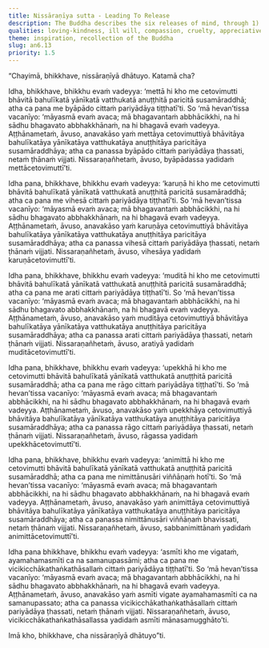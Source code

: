 ```yaml
---
title: Nissāraṇīya sutta - Leading To Release
description: The Buddha describes the six releases of mind, through 1) loving-kindness, 2) compassion, 3) appreciative joy, 4) equanimity, 5) the signless, and 6) the uprooting of the conceit “I am" - that assuredly lead to freedom from 1) ill will, 2) cruelty, 3) dissatisfaction, 4) passion, 5) following after signs, and 6) the conceit “I am" when developed and cultivated to fulfillment.
qualities: loving-kindness, ill will, compassion, cruelty, appreciative joy, discontentment, equanimity, passion, conceit, doubt, liberation
theme: inspiration, recollection of the Buddha
slug: an6.13
priority: 1.5
---
```


“Chayimā, bhikkhave, nissāraṇīyā dhātuyo. Katamā cha?

Idha, bhikkhave, bhikkhu evaṁ vadeyya: ‘mettā hi kho me cetovimutti bhāvitā bahulīkatā yānīkatā vatthukatā anuṭṭhitā paricitā susamāraddhā; atha ca pana me byāpādo cittaṁ pariyādāya tiṭṭhatī’ti. So ‘mā hevan’tissa vacanīyo: ‘māyasmā evaṁ avaca; mā bhagavantaṁ abbhācikkhi, na hi sādhu bhagavato abbhakkhānaṁ, na hi bhagavā evaṁ vadeyya. Aṭṭhānametaṁ, āvuso, anavakāso yaṁ mettāya cetovimuttiyā bhāvitāya bahulīkatāya yānīkatāya vatthukatāya anuṭṭhitāya paricitāya susamāraddhāya; atha ca panassa byāpādo cittaṁ pariyādāya ṭhassati, netaṁ ṭhānaṁ vijjati. Nissaraṇañhetaṁ, āvuso, byāpādassa yadidaṁ mettācetovimuttī’ti.

Idha pana, bhikkhave, bhikkhu evaṁ vadeyya: ‘karuṇā hi kho me cetovimutti bhāvitā bahulīkatā yānīkatā vatthukatā anuṭṭhitā paricitā susamāraddhā; atha ca pana me vihesā cittaṁ pariyādāya tiṭṭhatī’ti. So ‘mā hevan’tissa vacanīyo: ‘māyasmā evaṁ avaca; mā bhagavantaṁ abbhācikkhi, na hi sādhu bhagavato abbhakkhānaṁ, na hi bhagavā evaṁ vadeyya. Aṭṭhānametaṁ, āvuso, anavakāso yaṁ karuṇāya cetovimuttiyā bhāvitāya bahulīkatāya yānīkatāya vatthukatāya anuṭṭhitāya paricitāya susamāraddhāya; atha ca panassa vihesā cittaṁ pariyādāya ṭhassati, netaṁ ṭhānaṁ vijjati. Nissaraṇañhetaṁ, āvuso, vihesāya yadidaṁ karuṇācetovimuttī’ti.

Idha pana, bhikkhave, bhikkhu evaṁ vadeyya: ‘muditā hi kho me cetovimutti bhāvitā bahulīkatā yānīkatā vatthukatā anuṭṭhitā paricitā susamāraddhā; atha ca pana me arati cittaṁ pariyādāya tiṭṭhatī’ti. So ‘mā hevan’tissa vacanīyo: ‘māyasmā evaṁ avaca; mā bhagavantaṁ abbhācikkhi, na hi sādhu bhagavato abbhakkhānaṁ, na hi bhagavā evaṁ vadeyya. Aṭṭhānametaṁ, āvuso, anavakāso yaṁ muditāya cetovimuttiyā bhāvitāya bahulīkatāya yānīkatāya vatthukatāya anuṭṭhitāya paricitāya susamāraddhāya; atha ca panassa arati cittaṁ pariyādāya ṭhassati, netaṁ ṭhānaṁ vijjati. Nissaraṇañhetaṁ, āvuso, aratiyā yadidaṁ muditācetovimuttī’ti.

Idha pana, bhikkhave, bhikkhu evaṁ vadeyya: ‘upekkhā hi kho me cetovimutti bhāvitā bahulīkatā yānīkatā vatthukatā anuṭṭhitā paricitā susamāraddhā; atha ca pana me rāgo cittaṁ pariyādāya tiṭṭhatī’ti. So ‘mā hevan’tissa vacanīyo: ‘māyasmā evaṁ avaca; mā bhagavantaṁ abbhācikkhi, na hi sādhu bhagavato abbhakkhānaṁ, na hi bhagavā evaṁ vadeyya. Aṭṭhānametaṁ, āvuso, anavakāso yaṁ upekkhāya cetovimuttiyā bhāvitāya bahulīkatāya yānīkatāya vatthukatāya anuṭṭhitāya paricitāya susamāraddhāya; atha ca panassa rāgo cittaṁ pariyādāya ṭhassati, netaṁ ṭhānaṁ vijjati. Nissaraṇañhetaṁ, āvuso, rāgassa yadidaṁ upekkhācetovimuttī’ti.

Idha pana, bhikkhave, bhikkhu evaṁ vadeyya: ‘animittā hi kho me cetovimutti bhāvitā bahulīkatā yānīkatā vatthukatā anuṭṭhitā paricitā susamāraddhā; atha ca pana me nimittānusāri viññāṇaṁ hotī’ti. So ‘mā hevan’tissa vacanīyo: ‘māyasmā evaṁ avaca; mā bhagavantaṁ abbhācikkhi, na hi sādhu bhagavato abbhakkhānaṁ, na hi bhagavā evaṁ vadeyya. Aṭṭhānametaṁ, āvuso, anavakāso yaṁ animittāya cetovimuttiyā bhāvitāya bahulīkatāya yānīkatāya vatthukatāya anuṭṭhitāya paricitāya susamāraddhāya; atha ca panassa nimittānusāri viññāṇaṁ bhavissati, netaṁ ṭhānaṁ vijjati. Nissaraṇañhetaṁ, āvuso, sabbanimittānaṁ yadidaṁ animittācetovimuttī’ti.

Idha pana bhikkhave, bhikkhu evaṁ vadeyya: ‘asmīti kho me vigataṁ, ayamahamasmīti ca na samanupassāmi; atha ca pana me vicikicchākathaṅkathāsallaṁ cittaṁ pariyādāya tiṭṭhatī’ti. So ‘mā hevan’tissa vacanīyo: ‘māyasmā evaṁ avaca; mā bhagavantaṁ abbhācikkhi, na hi sādhu bhagavato abbhakkhānaṁ, na hi bhagavā evaṁ vadeyya. Aṭṭhānametaṁ, āvuso, anavakāso yaṁ asmīti vigate ayamahamasmīti ca na samanupassato; atha ca panassa vicikicchākathaṅkathāsallaṁ cittaṁ pariyādāya ṭhassati, netaṁ ṭhānaṁ vijjati. Nissaraṇañhetaṁ, āvuso, vicikicchākathaṅkathāsallassa yadidaṁ asmīti mānasamugghāto’ti.

Imā kho, bhikkhave, cha nissāraṇīyā dhātuyo”ti.

